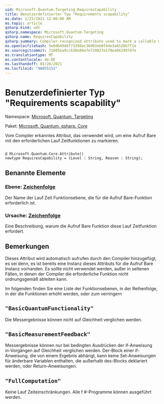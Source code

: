 ```yaml
---
uid: Microsoft.Quantum.Targeting.RequiresCapability
title: Benutzerdefinierter Typ "Requirements scapability"
ms.date: 1/23/2021 12:00:00 AM
ms.topic: article
qsharp.kind: udt
qsharp.namespace: Microsoft.Quantum.Targeting
qsharp.name: RequiresCapability
qsharp.summary: Compiler-recognized attribute used to mark a callable with the runtime capabilities it requires.
ms.openlocfilehash: 5e0db49d6f73398ac36003eb0f44e3a6520b7f1e
ms.sourcegitcommit: 71605ea9cc630e84e7ef29027e1f0ea06299747e
ms.translationtype: MT
ms.contentlocale: de-DE
ms.lasthandoff: 01/26/2021
ms.locfileid: "98855152"
---
```

# <a name="requirescapability-user-defined-type"></a>Benutzerdefinierter Typ "Requirements scapability"

Namespace: [Microsoft. Quantum. Targeting](xref:Microsoft.Quantum.Targeting)

Paket: [Microsoft. Quantum. qsharp. Core](https://nuget.org/packages/Microsoft.Quantum.QSharp.Core)


Vom Compiler erkanntes Attribut, das verwendet wird, um eine Aufruf Bare mit den erforderlichen Lauf Zeitfunktionen zu markieren.

```qsharp

@ Microsoft.Quantum.Core.Attribute()
newtype RequiresCapability = (Level : String, Reason : String);
```



## <a name="named-items"></a>Benannte Elemente

### <a name="level--string"></a>Ebene: [Zeichenfolge](xref:microsoft.quantum.lang-ref.string)

Der Name der Lauf Zeit Funktionsebene, die für die Aufruf Bare-Funktion erforderlich ist.
### <a name="reason--string"></a>Ursache: [Zeichenfolge](xref:microsoft.quantum.lang-ref.string)

Eine Beschreibung, warum die Aufruf Bare Funktion diese Lauf Zeitfunktion erfordert.

## <a name="remarks"></a>Bemerkungen

Dieses Attribut wird automatisch aufrufen durch den Compiler hinzugefügt, es sei denn, es ist bereits eine Instanz dieses Attributs für die Aufruf Bare Instanz vorhanden. Es sollte nicht verwendet werden, außer in seltenen Fällen, in denen der Compiler die erforderliche Funktion nicht ordnungsgemäß ableiten kann.

Im folgenden finden Sie eine Liste der Funktionsebenen, in der Reihenfolge, in der die Funktionen erhöht werden, oder zum verringern

## `"BasicQuantumFunctionality"`

Die Messergebnisse können nicht auf Gleichheit verglichen werden.

## `"BasicMeasurementFeedback"`

Messergebnisse können nur bei bedingten Ausdrücken der if-Anweisung in-Vorgängen auf Gleichheit verglichen werden. Der-Block einer if-Anweisung, die von einem Ergebnis abhängt, kann keine Set-Anweisungen für änderbare Variablen enthalten, die außerhalb des-Blocks deklariert werden, oder Return-Anweisungen.

## `"FullComputation"`

Keine Lauf Zeiteinschränkungen. Alle f #-Programme können ausgeführt werden.
